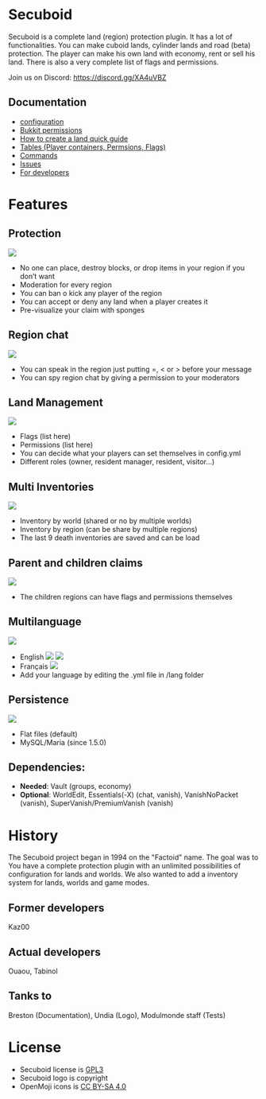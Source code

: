 # Secuboid

Secuboid is a complete land (region) protection plugin. It has a lot of functionalities. You can make cuboid lands, cylinder lands and road (beta) protection. The player can make his own land with economy, rent or sell his land. There is also a very complete list of flags and permissions.

Join us on Discord: https://discord.gg/XA4uVBZ

## Documentation

* [configuration](https://tabinol.github.io/secuboid-minecraft-plugin/CONFIG)
* [Bukkit permissions](https://tabinol.github.io/secuboid-minecraft-plugin/BUKKIT_PERMISSIONS)
* [How to create a land quick guide](https://tabinol.github.io/secuboid-minecraft-plugin/CREATE_LAND)
* [Tables (Player containers, Permsions, Flags)](https://tabinol.github.io/secuboid-minecraft-plugin/TABLES)
* [Commands](https://tabinol.github.io/secuboid-minecraft-plugin/COMMANDS)
* [Issues](https://github.com/Tabinol/secuboid-minecraft-plugin/issues)
* [For developers](https://tabinol.github.io/secuboid-minecraft-plugin/DEVELOPERS)

# Features

## Protection
![](https://tabinol.github.io/secuboid-minecraft-plugin/images/1F512-100x.png)

* No one can place, destroy blocks, or drop items in your region if you don’t want
* Moderation for every region
* You can ban o kick any player of the region
* You can accept or deny any land when a player creates it
* Pre-visualize your claim with sponges

## Region chat
![](https://tabinol.github.io/secuboid-minecraft-plugin/images/E246-100x.png)

* You can speak in the region just putting =, < or > before your message
* You can spy region chat by giving a permission to your moderators

## Land Management
![](https://tabinol.github.io/secuboid-minecraft-plugin/images/1F3E1-100x.png)

* Flags (list here)
* Permissions (list here)
* You can decide what your players can set themselves in config.yml
* Different roles (owner, resident manager, resident, visitor…)

## Multi Inventories
![](https://tabinol.github.io/secuboid-minecraft-plugin/images/E260-100x.png)

* Inventory by world (shared or no by multiple worlds)
* Inventory by region (can be share by multiple regions)
* The last 9 death inventories are saved and can be load

## Parent and children claims
![](https://tabinol.github.io/secuboid-minecraft-plugin/images/1F468-200D-1F467-200D-1F466-100x.png)

* The children regions can have flags and permissions themselves

## Multilanguage
![](https://tabinol.github.io/secuboid-minecraft-plugin/images/E24A-100x.png)

* English ![](https://tabinol.github.io/secuboid-minecraft-plugin/images/1F1EC-1F1E7-50x.png) ![](https://tabinol.github.io/secuboid-minecraft-plugin/images/1F1FA-1F1F8-50x.png)
* Français ![](https://tabinol.github.io/secuboid-minecraft-plugin/images/1F1EB-1F1F7-50x.png)
* Add your language by editing the .yml file in /lang folder

## Persistence
![](https://tabinol.github.io/secuboid-minecraft-plugin/images/1F4BE-100x.png)

* Flat files (default)
* MySQL/Maria (since 1.5.0)

## Dependencies:

* **Needed**: Vault (groups, economy)
* **Optional**: WorldEdit, Essentials(-X) (chat, vanish), VanishNoPacket (vanish), SuperVanish/PremiumVanish (vanish)

# History

The Secuboid project began in 1994 on the "Factoid" name. The goal was to
You have a complete protection plugin with an unlimited possibilities of configuration for lands and worlds. We also wanted to add a inventory system for lands, worlds and game modes.

## Former developers

Kaz00

## Actual developers

Ouaou, Tabinol

## Tanks to

Breston (Documentation), Undia (Logo), Modulmonde staff (Tests)

# License

* Secuboid license is [GPL3](http://fsf.org/)
* Secuboid logo is copyright
* OpenMoji icons is [CC BY-SA 4.0](https://openmoji.org/)